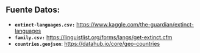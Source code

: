 ## Fuente Datos:
* **`extinct-languages.csv:`** https://www.kaggle.com/the-guardian/extinct-languages
* **`family.csv:`** https://linguistlist.org/forms/langs/get-extinct.cfm
* **`countries.geojson`**: https://datahub.io/core/geo-countries
